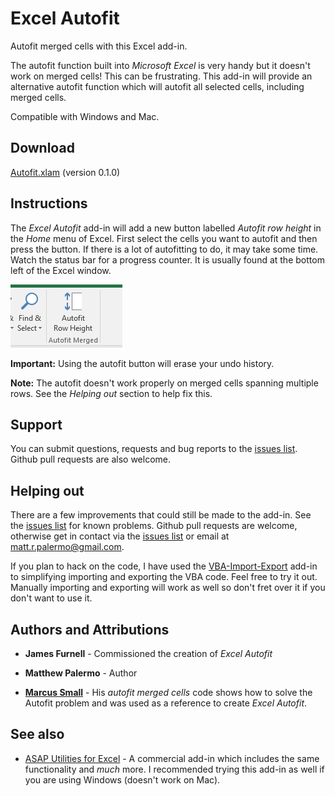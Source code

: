 # Excel Autofit

Autofit merged cells with this Excel add-in.

The autofit function built into *Microsoft Excel* is very handy but it doesn't
work on merged cells! This can be frustrating. This add-in will provide an
alternative autofit function which will autofit all selected cells, including
merged cells.

Compatible with Windows and Mac.

## Download

[Autofit.xlam]() (version 0.1.0)

## Instructions

The *Excel Autofit* add-in will add a new button labelled *Autofit row height*
in the *Home* menu of Excel. First select the cells you
want to autofit and then press the button. If there is a lot of autofitting to
do, it may take some time. Watch the status bar for a progress counter. It is
usually found at the bottom left of the Excel window.

![New button added to Excel menu](new-button.png)

**Important:** Using the autofit button will erase your undo history.

**Note:** The autofit doesn't work properly on merged cells spanning multiple
rows. See the *Helping out* section to help fix this.

## Support

You can submit questions, requests and bug reports to the
[issues list](https://github.com/mattpalermo/Excel-Autofit/issues).
Github pull requests are also welcome.

## Helping out

There are a few improvements that could still be made to the add-in. See the
[issues list](https://github.com/mattpalermo/Excel-Autofit/issues) for known
problems. Github pull requests are welcome, otherwise get in contact via the
[issues list](https://github.com/mattpalermo/Excel-Autofit/issues) or email at
[matt.r.palermo@gmail.com](mailto:matt.r.palermo@gmail.com).

If you plan to hack on the code, I have used the
[VBA-Import-Export](https://github.com/mattpalermo/VBA-Import-Export) add-in to
simplifying importing and exporting the VBA code. Feel free to try it out.
Manually importing and exporting will work as well so don't fret over it if you
don't want to use it.

## Authors and Attributions

* **James Furnell** - Commissioned the creation of *Excel Autofit*
* **Matthew Palermo** - Author

* **[Marcus Small](http://www.thesmallman.com/autofit-merged-cells/)** - His
*autofit merged cells* code shows how to solve the Autofit problem and was
used as a reference to create *Excel Autofit*.

## See also

* [ASAP Utilities for Excel](http://www.asap-utilities.com/) - A commercial
add-in which includes the same functionality and *much* more. I recommended
trying this add-in as well if you are using Windows (doesn't work on Mac).
